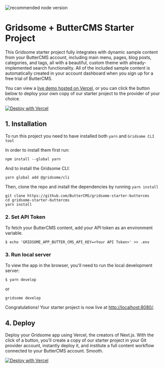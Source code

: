 ![recommended node version](https://img.shields.io/badge/node-v16.16.0-green)

# Gridsome + ButterCMS Starter Project

This Gridsome starter project fully integrates with dynamic sample content from your ButterCMS account, including main
menu, pages, blog posts, categories, and tags, all with a beautiful, custom theme with already-implemented search
functionality. All of the included sample content is automatically created in your account dashboard when you sign up
for a free trial of ButterCMS.

[//]: # (TODO: Use correct Vercel link)
You can view a [live demo hosted on Vercel](http://vuejs-starter-buttercms.vercel.app/), or you can click the button
below to deploy your own copy of our starter project to the provider of your choice.

[//]: # (TODO: Use correct Vercel link)
[![Deploy with Vercel](https://vercel.com/button)](https://vercel.com/new/clone?repository-url=https%3A%2F%2Fgithub.com%2FButterCMS%2Fvuejs-starter-buttercms&env=VITE_APP_BUTTER_CMS_API_KEY&envDescription=Your%20ButterCMS%20API%20Token&envLink=https%3A%2F%2Fbuttercms.com%2Fsettings%2F&project-name=vuejs-starter-buttercms&repo-name=vuejs-starter-buttercms&redirect-url=https%3A%2F%2Fbuttercms.com%2Fonboarding%2Fvercel-starter-deploy-callback%2F&production-deploy-hook=Deploy%20Triggered%20from%20ButterCMS&demo-title=ButterCMS%20Vue.js%20Starter%20Demo&demo-description=Fully%20integrated%20with%20your%20ButterCMS%20account&demo-url=http%3A%2F%2Fvuejs-starter-buttercms.vercel.app%2F&repository-name=vuejs-starter-buttercms&demo-image=https://cdn.buttercms.com/r0tGK8xFRti2iRKBJ0eY)

## 1. Installation

To run this project you need to have installed both `yarn` and `Gridsome CLI tool`

In order to install them first run:

```shell
npm install --global yarn
```
And to install the Gridsome CLI:

```shell
yarn global add @gridsome/cli
```

Then, clone the repo and install the dependencies by running `yarn install`

```shell
git clone https://github.com/ButterCMS/gridsome-starter-buttercms
cd gridsome-starter-buttercms
yarn install
```

### 2. Set API Token

To fetch your ButterCMS content, add your API token as an environment variable.

```shell
$ echo 'GRIDSOME_APP_BUTTER_CMS_API_KEY=<Your API Token>' >> .env
```

### 3. Run local server

To view the app in the browser, you'll need to run the local development server:

```shell
$ yarn develop
```

or

```shell
gridsome develop
```

Congratulations! Your starter project is now live at [http://localhost:8080/](http://localhost:8080/).

## 4. Deploy

Deploy your Gridsome app using Vercel, the creators of Next.js. With the click of a button, you'll create
a copy of our starter project in your Git provider account, instantly deploy it, and institute a full content workflow
connected to your ButterCMS account. Smooth.

[![Deploy with Vercel](https://vercel.com/button)](https://vercel.com/new/clone?repository-url=https%3A%2F%2Fgithub.com%2FButterCMS%2Fvuejs-starter-buttercms&env=VITE_APP_BUTTER_CMS_API_KEY&envDescription=Your%20ButterCMS%20API%20Token&envLink=https%3A%2F%2Fbuttercms.com%2Fsettings%2F&project-name=vuejs-starter-buttercms&repo-name=vuejs-starter-buttercms&redirect-url=https%3A%2F%2Fbuttercms.com%2Fonboarding%2Fvercel-starter-deploy-callback%2F&production-deploy-hook=Deploy%20Triggered%20from%20ButterCMS&demo-title=ButterCMS%20Vue.js%20Starter%20Demo&demo-description=Fully%20integrated%20with%20your%20ButterCMS%20account&demo-url=http%3A%2F%2Fvuejs-starter-buttercms.vercel.app%2F&repository-name=vuejs-starter-buttercms&demo-image=https://cdn.buttercms.com/r0tGK8xFRti2iRKBJ0eY)
